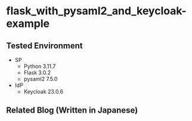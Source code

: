 # flask_with_pysaml2_and_keycloak-example

## Tested Environment

- SP
  - Python 3.11.7
  - Flask 3.0.2
  - pysaml2 7.5.0
- IdP
  - Keycloak 23.0.6


## Related Blog (Written in Japanese)